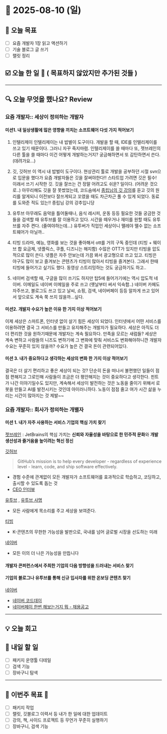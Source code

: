 # 📆 2025-08-10 (일)
## 🥅 오늘 목표 
- [ ] 요즘 개발자 1장 읽고 액션하기 
- [ ] 기술 블로그 글 쓰기 
- [ ] 랠릿 정리 

## ☑️ 오늘 한 일 📑 ( 목표하지 않았지만 추가된 것들 )

***

## 🔍️ 오늘 무엇을 했나요? Review
### 요즘 개발자:: 세상이 정의하는 개발자 
#### 미션1. 내 일상생활에 많은 영향을 끼치는 소프트웨어 다섯 가지 적어보기 
1. 인텔리제이
인텔리제이는 내 밥벌이 도구이다. 개발을 할 때, IDE를 인텔리제이를 쓰고 있기 때문이다. 그러니 자꾸 죽지마렴. 
인텔리제이를 쓸 때마다 또, 젯브레인의 다른 툴을 쓸 때마다 이건 어떻게 개발하는거지? 궁금해하면서 또 감탄하면서 쓴다. 
(데려가요...)

2. 깃, 깃허브
이 역시 내 밥벌이 도구이다. 현상관리 툴로 개발을 공부하던 시절 svn으로 입문을 했다가 요즘 개발자들은 깃을 잘써야한다!! 스타트업 가려면 깃은 필수! 이래서 쓰기 시작한 깃. 깃을 잘쓰는 건 정말 어려고도 쉬운? 일이다. (어려운 것으로..) 아무리해도 깃을 잘 못썼었는데, 코드숨에서 [종립님의 깃 강의](https://www.codesoom.com/courses/git)를 듣고 깃의 원리를 알게되니 이전보다 잘쓰게되고 꼬였을 때도 차근차근 풀 수 있게 되었다. 동료를 도와준 적도 있는!! 종립님 강의 강추입니당 

3. 유투브 
아무래도 음악을 틀어둘때나, 음식 레시피, 운동 등등 필요한 것들 궁금한 것들을 검색할 때 유투브를 잘 이용하고 있다. 
시간을 떼우거나 재미를 원할 때도 유투브를 자주 켠다. (줄여야하는데...) 유투버가 직업인 세상이니 뗄레야 뗄수 없는 소프트웨어가 아닐까..

4. 티빙
드라마, 예능, 영화를 보는 것을 좋아해서 ott를 거의 구독 중인데 (티빙 + 웨이브 합 요금제, 넷플릭스, 쿠플, 디즈니는 해지함) 수많은 OTT가 있지만 티빙을 압도적으로 많이 쓴다. 넷플은 자주 안보는데 가끔 봐서 광고형으로 쓰고 있고. 티빙은 야구도 많이 보고 즐겨보는 콘텐츠가 티빙이 많아서 티빙을 즐겨본다. 그래서 한때 티빙에 들어가고 싶기도 했다. 동영상 스트리밍하는 것도 궁금하기도 하고.. 

5. 네이버
검색할 때, 구글을 많이 쓰기도 하지만 탑5에 들어가기에는 역시 압도적 네이버. 이메일도 네이버 이메일을 주로 쓰고 (옛날부터 써서 익숙함..) 네이버 카페도 자주쓰고, 블로그도 쓰고 있고 날씨, 쇼핑, 검색, 네이버페이 등등 알차게 쓰고 있어서 앞으로도 계속 쭉 쓰지 않을까...싶다. 

#### 미션2. 개발자 수요가 높은 이유 한 가지 이상 적어보기 
이제 세상은 스마트폰, 인터넷 없이 살기 힘든 세상이 되었다. 인터넷에서 어떤 서비스를 이용하려면 결국 그 서비스를 만들고 유지해주는 개발자가 필요하다. 
세상은 아직도 더더 편리한 것을 원하기때문에 개발자는 계속 필요하다. 만족을 모르는 새럼들? 
세상은 계속 변하고 사람들의 니즈도 변하기에 그 변화에 맞춰 서비스도 변화해야하니깐 개발자 수요는 꾸준히 있지 않을까? 
수요가 높은 건 결국 돈이 관련되어있다.

#### 미션 3. 내가 중요하다고 생각하는 세상의 변화 한 가지 이상 적어보기 
결국은 더 살기 편리하고 좋은 세상이 되는 것? 단순히 돈을 떠나서 불편했던 일들이 점점 편해지고 그로인해 사람들이 조금은 더 평안해지는 것이 중요하다고 생각한다. 핀트가 나간 이야기일수도 있지만, 계속해서 세상이 발전하는 것은 노동을 줄이기 위해서 로봇을 만들고 AI를 발전시키는 것인데 아이러니하다. 
노동이 점점 줄고 여가 시간 삶을 누리는 시간이 많아지는 것 제발~~ 

### 요즘 개발자:: 회사가 정의하는 개밸자 
#### 미션 1. 내가 자주 사용하는 서비스 기업의 핵심 가치 찾기 
[젯브레인](https://resources.jetbrains.com/storage/products/jetbrains/docs/corporate-overview/ko-kr/jetbrains_corporate_overview.pdf)
: JetBrains의 핵심 가치는 **신뢰와 자율성을 바탕으로 한 민주적 문화**와 **개발 생산성과 즐거움을 높이려는 혁신 정신**

[깃허브](https://workat.tech/company/github)
> GitHub’s mission is to help every developer - regardless of experience level - learn, code, and ship software effectively.
- 경험 수준에 관계없이 모든 개발자가 소프트웨어를 효과적으로 학습하고, 코딩하고, 출시할 수 있도록 돕는 것
- [CEO 인터뷰](https://www.theverge.com/24221978/github-thomas-dohmke-ai-copilot-microsoft-openai-open-source)

[유투브](https://about.youtube/) , [유투브 사명](https://www.youtube.com/howyoutubeworks/)
- 모든 사람에게 목소리를 주고 세상을 보여준다.

[티빙](https://team.tving.com/1572d1a8-9f4c-8144-8cdf-e8f06c6ad473)
- K-콘텐츠의 무한한 가능성을 발판으로, 국내를 넘어 글로벌 시장을 선도하는 미래

[네이버](https://recruit.navercorp.com/cnts/value)
- 모든 이의 더 나은 가능성을 만듭니다

#### 개발자 콘퍼런스에서 주최한 기업의 다음 방향성을 드러내는 서비스 찾기 


#### 기업의 블로그나 유투브를 통해 신규 입사자를 위한 온보딩 콘텐츠 찾기 
[네이버](https://blog.naver.com/naverfinancial/223857793493?trackingCode=rss)
- [네이버 코드데이](https://fficial.naver.com/contentDetail/73)
- [네이버페이 한번 해보는거지 뭐 - 채용공고](https://recruit.naverfincorp.com/rcrt/view.do?annoId=30003723&sw=&subJobCdArr=1010004&sysCompanyCdArr=&empTypeCdArr=&entTypeCdArr=&workAreaCdArr=)


***

## 💡 오늘 회고


## 🎯 내일 할 일
- [ ] 패키지 운영툴 디테일 
- [ ] 검색 기능 
- [ ] 장바구니 탐색 

***

## 🏁 이번주 목표 🏁
- [ ] 패키지 작업 
- [ ] 랠릿, 깃블로그 이력서 등 내가 한 일에 대한 업데이트 
- [ ] 강의, 책, 사이드 프로젝트 등 무언가 꾸준히 실행하기 
- [ ] 장바구니, 검색 기능 
